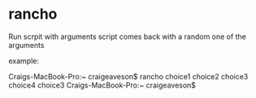 # rancho
Run scrpit with arguments script comes back with a random one of the arguments

example:

Craigs-MacBook-Pro:~ craigeaveson$ rancho choice1 choice2 choice3 choice4
choice3
Craigs-MacBook-Pro:~ craigeaveson$
